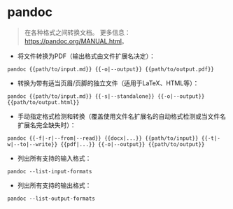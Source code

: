 # pandoc

> 在各种格式之间转换文档。
> 更多信息：<https://pandoc.org/MANUAL.html>。

- 将文件转换为PDF（输出格式由文件扩展名决定）：

`pandoc {{path/to/input.md}} {{-o|--output}} {{path/to/output.pdf}}`

- 转换为带有适当页眉/页脚的独立文件（适用于LaTeX、HTML等）：

`pandoc {{path/to/input.md}} {{-s|--standalone}} {{-o|--output}} {{path/to/output.html}}`

- 手动指定格式检测和转换（覆盖使用文件名扩展名的自动格式检测或当文件名扩展名完全缺失时）：

`pandoc {{-f|-r|--from|--read}} {{docx|...}} {{path/to/input}} {{-t|-w|--to|--write}} {{pdf|...}} {{-o|--output}} {{path/to/output}}`

- 列出所有支持的输入格式：

`pandoc --list-input-formats`

- 列出所有支持的输出格式：

`pandoc --list-output-formats`